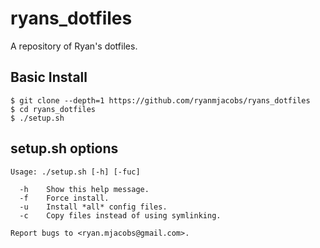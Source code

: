 ryans_dotfiles
==============

A repository of Ryan's dotfiles.

Basic Install
-------------
```
$ git clone --depth=1 https://github.com/ryanmjacobs/ryans_dotfiles
$ cd ryans_dotfiles
$ ./setup.sh
```

setup.sh options
----------------
```
Usage: ./setup.sh [-h] [-fuc]

  -h    Show this help message.
  -f    Force install.
  -u    Install *all* config files.
  -c    Copy files instead of using symlinking.

Report bugs to <ryan.mjacobs@gmail.com>.
```
